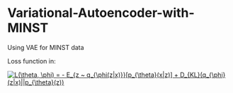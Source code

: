 # Variational-Autoencoder-with-MINST

Using VAE for MINST data

Loss function in:

<a href="https://www.codecogs.com/eqnedit.php?latex=L(\theta,&space;\phi)&space;=&space;-&space;E_{z&space;~&space;q_{\phi(z|x)}}[p_{\theta}(x|z)]&space;&plus;&space;D_{KL}(q_{\phi}(z|x)||p_{\theta}(z))" target="_blank"><img src="https://latex.codecogs.com/gif.latex?L(\theta,&space;\phi)&space;=&space;-&space;E_{z&space;~&space;q_{\phi(z|x)}}[p_{\theta}(x|z)]&space;&plus;&space;D_{KL}(q_{\phi}(z|x)||p_{\theta}(z))" title="L(\theta, \phi) = - E_{z ~ q_{\phi(z|x)}}[p_{\theta}(x|z)] + D_{KL}(q_{\phi}(z|x)||p_{\theta}(z))" /></a>
